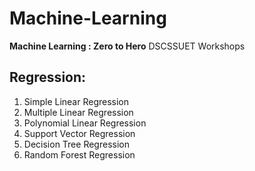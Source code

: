 # Machine-Learning

**Machine Learning : Zero to Hero** DSCSSUET Workshops

## Regression:

1. Simple Linear Regression
2. Multiple Linear Regression
3. Polynomial Linear Regression 
4. Support Vector Regression
5. Decision Tree Regression
6. Random Forest Regression
